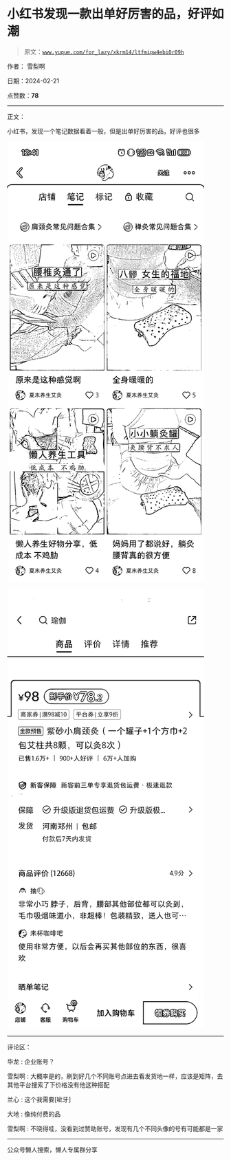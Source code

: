 # 小红书发现一款出单好厉害的品，好评如潮

> 原文：[`www.yuque.com/for_lazy/xkrm14/ltfmipw4ebi0r09h`](https://www.yuque.com/for_lazy/xkrm14/ltfmipw4ebi0r09h)

作者： 雪梨啊

日期：2024-02-21

点赞数：**78**

* * *

正文：

小红书，发现一个笔记数据看着一般，但是出单好厉害的品，好评也很多

![](img/030b375969ace787d8f51be7a2515c35.png)

![](img/87909f30fa30de9ec062250c79dcf282.png)

* * *

评论区：

华龙 : 企业账号？

雪梨啊 : 大概率是的，刷到好几个不同账号点进去看发货地一样，应该是矩阵，去其他平台搜索了下价格没有他这种搭配

兰心 : 这个我需要[呲牙]

大地 : 像纯付费的品

雪梨啊 : 不晓得哇，没看到过赞助账号，发现有几个不同头像的号有可能都是一家

* * *

公众号懒人搜索，懒人专属群分享